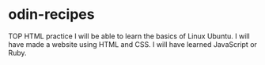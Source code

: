 # odin-recipes
TOP HTML practice
I will be able to learn the basics of Linux Ubuntu. I will have made a website using HTML and CSS. I will have learned JavaScript or Ruby.
